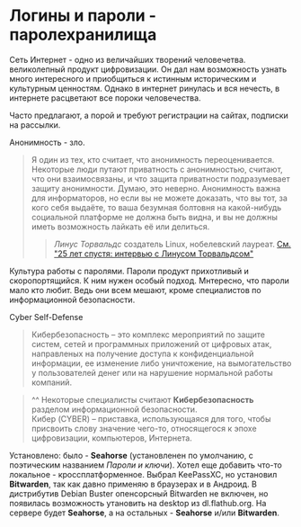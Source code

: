 # Логины и пароли - паролехранилища

Сеть Интернет - одно из величайших творений человечетва. великолепный продукт цифровизации. Он дал нам возможность узнать много интересного и приобщиться к истинным историческим и культурным ценностям. Однако в интернет ринулась и вся нечесть, в интернете расцветают все пороки человечества.

Часто предлагают, а порой и требуют регистрации на сайтах, подписки на рассылки.

Анонимность - зло.

>Я один из тех, кто считает, что анонимность переоценивается. Некоторые люди путают приватность с анонимностью, считают, что они взаимосвязаны, и что защита приватности подразумевает защиту анонимности. Думаю, это неверно. Анонимность важна для информаторов, но если вы не можете доказать, что вы тот, за кого себя выдаёте, то ваша безумная болтовня на какой-нибудь социальной платформе не должна быть видна, и вы не должны иметь возможность лайкать её или делиться.
>>*Линус Торвальдс* создатель Linux, нобелевский лауреат.
[См. "25 лет спустя: интервью с Линусом Торвальдсом"](https://habr.com/ru/post/447016/)

Культура работы с паролями. Пароли продукт прихотливый и скоропортящийся. К ним нужен особый подход. Мнтересно, что пароли мало кто любит. Ведь они всем мешают, кроме специалистов по информационной безопасности. <!--TODO: пользователям беззабртно пользоваться, а ворам спокойно воровать-->

Cyber Self-Defense

>Кибербезопасность – это комплекс мероприятий по защите систем, сетей и программных приложений от цифровых атак, направленых на получение доступа к конфиденциальной информации, ее изменение либо уничтожение, на вымогательство у пользователей денег или на нарушение нормальной работы компаний.

 >^^ Некоторые специалисты считают **Кибербезопасность** разделом информационной безопасности.  
Кибер (CYBER) – приставка, использующаяся для того, чтобы присвоить слову значение чего-то, относящегося к эпохе цифровизации, компьютеров, Интернета.

Установлено: было - **Seahorse** (установленен по умолчанию, с поэтическим названием *Пароли и ключи*). Хотел еще добавить что-то локальное - кроссплатформенное. Выбрал KeePassXC, но установил **Bitwarden**, так как давно применяю в браузерах и в Андроид. В дистрибутив Debian Buster опенсорсный Bitwarden не включен, но появилась возможность утановить на desktop из dl.flathub.org. На сервере будет **Seahorse**, а на остальных - **Seahorse** и/или **Bitwarden**.
